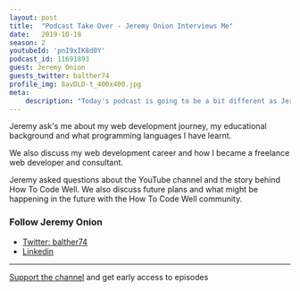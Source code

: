 ```yaml
---
layout: post
title:  "Podcast Take Over - Jeremy Onion Interviews Me"
date:   2019-10-18
season: 2
youtubeId: 'pnI9xIK8d0Y'
podcast_id: 11691893
guest: Jeremy Onion
guests_twitter: balther74
profile_img: 8avDLD-t_400x400.jpg
meta:
    description: "Today's podcast is going to be a bit different as Jeremy Onion interviews me."
---
```

Jeremy ask's me about my web development journey, my educational background and what programming languages I have learnt.

We also discuss my web development career and how I became a freelance web developer and consultant.

Jeremy asked questions about the YouTube channel and the story behind How To Code Well.  We also discuss future plans and what might be happening in the future with the How To Code Well community.

### Follow Jeremy Onion
- [Twitter: balther74](https://twitter.com/balther74)
- [Linkedin](https://www.linkedin.com/in/balther74/)

-------------------------------

[Support the channel](https://www.patreon.com/howToCodeWell) and get early access to episodes
